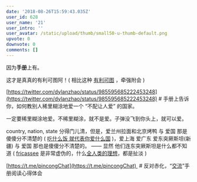 ```yaml
---
date: '2018-08-26T15:59:43.035Z'
user_id: 628
user_name: '21'
user_intro: ''
user_avatar: /static/upload/thumb/small50-u-thumb-default.png
upvote: 0
downvote: 0
comments: []
---
```


因为**手册**上有。  

这才是真真的有利可图阿！( 相比这种 [有利可图](https://pincongbackup.github.io/p/125716/?s=125716&c=125855%23cmt_area_125716) ，牵强附会 )  

[https://twitter.com/dylanzhao/status/985595685222453248](https://twitter.com/dylanzhao/status/985595685222453248) # 手册上告诉你，如何教别人稀里糊涂地爱一个 “不配让人爱” 的国家。

一定要稀里糊涂地爱。不稀里糊涂，就不是爱。子弹没飞到你头上，就可以爱。

country, nation, state 分得门儿清，但是，爱兰州拉面和北京烤鸭 与 爱国 那是傻傻分不清楚的 ( [吃什么饭 就代表你爱什么国](https://pincongbackup.github.io/p/126108/?s=126141) )，爱上海 爱广东 爱东突厥斯坦(新疆) 与 爱国 那也是傻傻分不清楚的。 —— 显然 他们连东突厥斯坦是什么都不知道 ( [fricassee](https://pincongbackup.github.io/p/126108/?s=126167) 是非常虚伪的，什么[全人类的理想](https://pincongbackup.github.io/p/126108/?s=126167&c=126316%23cmt_area_126167)，都是扯淡 )  

[https://t.me/pincongChat](https://t.me/pincongChat)  # 反对赤化，“[交流](https://pincongbackup.github.io/p/125716/?s=125781&c=126145%23cmt_area_125781)”手册阅读心得体会
